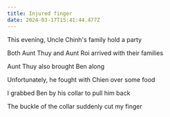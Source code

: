 ```yaml
---
title: Injured finger
date: 2024-03-17T15:41:44.477Z
---
```


This evening, Uncle Chinh's family hold a party

Both Aunt Thuy and Aunt Roi arrived with their families

Aunt Thuy also brought Ben along

Unfortunately, he fought with Chien over some food

I grabbed Ben by his collar to pull him back

The buckle of the collar suddenly cut my finger
